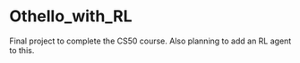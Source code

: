 # Othello_with_RL
Final project to complete the CS50 course. Also planning to add an RL agent to this.
